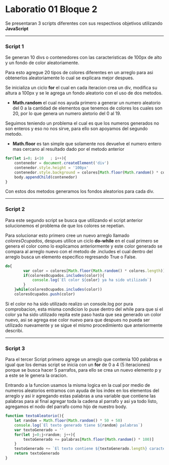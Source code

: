 # Laboratio 01 Bloque 2

Se presentaran 3 scripts diferentes con sus respectivos objetivos utilizando **JavaScript**

---

### Script 1

Se generan 10 divs o contenedores con las caracteristicas de 100px de alto y un fondo de color aleatoriamente.

Para esto agregue 20 tipos de colores diferentes en un arreglo para asi obtenerlos aleatoriamente lo cual se explicara mejor despues.

Se inicializa un ciclo **for** el cual en cada iteracion crea un div, modifica su altura a 100px y se le agrega un fondo aleatorio con el uso de dos metodos.

- **Math.random** el cual nos ayuda primero a generar un numero aleatorio del 0 a la cantidad de elementos que tenemos de colores los cuales son 20, por lo que genera un numero aletorio del 0 al 19.

Seguimos teniendo un problema el cual es que los numeros generados no son enteros y eso no nos sirve, para ello son apoyamos del segundo metodo.

- **Math.floor** es tan simple que solamente nos devuelve el numero entero mas cercano al resultado dado por el metodo anterior

```js
for(let i=0; i<10   ; i++){
    contenedor = document.createElement('div')
    contenedor.style.height = '100px'
    contenedor.style.background = colores[Math.floor(Math.random() * colores.length)]
    body.appendChild(contenedor)   
}
```

Con estos dos metodos generamos los fondos aleatorios para cada div.
___
### Script 2

Para este segundo script se busca que utilizando el script anterior solucionemos el problema de que los colores se repetian.

Para solucionar esto primero cree un nuevo arreglo llamado *coloresOcupados*, despues utilice un ciclo **do-while** en el cual primero se genera el color como lo explicamos anteriormente y este color generado se compara al arreglo nuevo con el metodo de .includes el cual dentro del arreglo busca un elemento especifico regresando True o False.

```js
do{
        var color = colores[Math.floor(Math.random() * colores.length)]
        if(coloresOcupados.includes(color)){
            console.log(`El color ${color} ya ha sido utilizado`)
        }
    }while(coloresOcupados.includes(color))
    coloresOcupados.push(color)
```

Si el color no ha sido utilizado realizo un console.log por pura comprobacion, esta misma condicion lo puse dentro del while para que si el color ya ha sido utilizado repita este paso hasta que sea generado un color nuevo, asi se agrega ese color nuevo para que despues no pueda ser utilizado nuevamente y se sigue el mismo procedimiento que anteriormente describi.

---
### Script 3

Para el tercer Script primero agrege un arreglo que contenia 100 palabras e igual que los demas script se inicia con un **for** de 0 a 4 (5 iteraciones) porque se busca hacer 5 parrafos, para ello se crea un nuevo elemento p y a este se le genera la oracion.

Entrando a la funcion usamos la misma logica en la cual por medio de numeros aleatorios entramos con ayuda de los index en los elementos del arreglo y asi ir agregando estas palabras a una variable que contiene las palabras para al final agregar toda la cadena al parrafo y asi ya todo listo, agregamos el nodo del parrafo como hijo de nuestro body.

```js
function textoAleatorio(){
    let random = Math.floor(Math.random() * 50 + 50)
    console.log(`El texto generado tiene ${random} palabras`)
    var textoGenerado = ''
    for(let j=0;j<random; j++){
        textoGenerado += palabras[Math.floor(Math.random() * 100)]
    }
    textoGenerado += `El texto contiene ${textoGenerado.length} caracteres.`
    return textoGenerado
}
```

